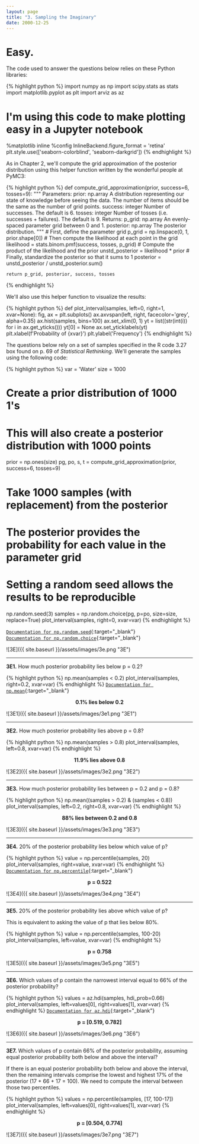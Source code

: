 ```yaml
---
layout: page
title: "3. Sampling the Imaginary"
date: 2000-12-25
---
```


# Easy.

The code used to answer the questions below relies on these Python libraries:

{% highlight python %}
import numpy as np
import scipy.stats as stats
import matplotlib.pyplot as plt
import arviz as az

# I'm using this code to make plotting easy in a Jupyter notebook
%matplotlib inline
%config InlineBackend.figure_format = 'retina'
plt.style.use(['seaborn-colorblind', 'seaborn-darkgrid'])
{% endhighlight %}

As in Chapter 2, we'll compute the grid approximation of the posterior distribution using this helper function written by the wonderful people at PyMC3:

{% highlight python %}
def compute_grid_approximation(prior, success=6, tosses=9):
    """
    Parameters:
        prior: np.array
            A distribution representing our state of knowledge
            before seeing the data. The number of items
            should be the same as the number of grid points.
        success: integer
            Number of successes.
            The default is 6.
        tosses: integer
            Number of tosses (i.e. successes + failures).
            The default is 9.
    Returns: 
        p_grid: np.array
            An evenly-spaced parameter grid between 0 and 1.
        posterior: np.array
            The posterior distribution.
    """
    # First, define the parameter grid
    p_grid = np.linspace(0, 1, prior.shape[0])
    # Then compute the likelihood at each point in the grid
    likelihood = stats.binom.pmf(success, tosses, p_grid)
    # Compute the product of the likelihood and the prior
    unstd_posterior = likelihood * prior
    # Finally, standardize the posterior so that it sums to 1
    posterior = unstd_posterior / unstd_posterior.sum()

    return p_grid, posterior, success, tosses
{% endhighlight %}

We'll also use this helper function to visualize the results:

{% highlight python %}
def plot_interval(samples, left=0, right=1, xvar=None):
    fig, ax = plt.subplots()
    ax.axvspan(left, right, facecolor='grey', alpha=0.35)
    ax.hist(samples, bins=100)
    ax.set_xlim(0, 1)
    yt = list((str(int(i)) for i in ax.get_yticks()))
    yt[0] = None
    ax.set_yticklabels(yt)
    plt.xlabel(f'Probability of {xvar}')
    plt.ylabel('Frequency')
{% endhighlight %}

The questions below rely on a set of samples specified in the R code 3.27 box found on p. 69 of _Statistical Rethinking_. We'll generate the samples using the following code:

{% highlight python %}
var = 'Water'
size = 1000
# Create a prior distribution of 1000 1's
# This will also create a posterior distribution with 1000 points
prior = np.ones(size)
pg, po, s, t = compute_grid_approximation(prior, success=6, tosses=9)
# Take 1000 samples (with replacement) from the posterior
# The posterior provides the probability for each value in the parameter grid
# Setting a random seed allows the results to be reproducible
np.random.seed(3)
samples = np.random.choice(pg, p=po, size=size, replace=True)
plot_interval(samples, right=0, xvar=var)
{% endhighlight %}

[`Documentation for np.random.seed`](https://numpy.org/doc/stable/reference/random/generated/numpy.random.seed.html){:target="_blank"}
<br>
[`Documentation for np.random.choice`](https://numpy.org/doc/stable/reference/random/generated/numpy.random.choice.html){:target="_blank"}

![3E]({{ site.baseurl }}/assets/images/3e.png "3E")

<hr>

**3E1.** How much posterior probability lies below p = 0.2?

{% highlight python %}
np.mean(samples < 0.2)
plot_interval(samples, right=0.2, xvar=var)
{% endhighlight %}
[`Documentation for np.mean`](https://numpy.org/doc/stable/reference/generated/numpy.mean.html){:target="_blank"}

**<center>0.1% lies below 0.2</center>**

![3E1]({{ site.baseurl }}/assets/images/3e1.png "3E1")

<hr>

**3E2.** How much posterior probability lies above p = 0.8?

{% highlight python %}
np.mean(samples > 0.8)
plot_interval(samples, left=0.8, xvar=var)
{% endhighlight %}

**<center>11.9% lies above 0.8</center>**

![3E2]({{ site.baseurl }}/assets/images/3e2.png "3E2")

<hr>

**3E3.** How much posterior probability lies between p = 0.2 and p = 0.8?

{% highlight python %}
np.mean((samples > 0.2) & (samples < 0.8))
plot_interval(samples, left=0.2, right=0.8, xvar=var)
{% endhighlight %}

**<center>88% lies between 0.2 and 0.8</center>**

![3E3]({{ site.baseurl }}/assets/images/3e3.png "3E3")

<hr>

**3E4.** 20% of the posterior probability lies below which value of p?

{% highlight python %}
value = np.percentile(samples, 20)
plot_interval(samples, right=value, xvar=var)
{% endhighlight %}
[`Documentation for np.percentile`](https://numpy.org/doc/stable/reference/generated/numpy.percentile.html){:target="_blank"}

**<center>p = 0.522</center>**

![3E4]({{ site.baseurl }}/assets/images/3e4.png "3E4")

<hr>

**3E5.** 20% of the posterior probability lies above which value of p?

This is equivalent to asking the value of p that lies below 80%.

{% highlight python %}
value = np.percentile(samples, 100-20)
plot_interval(samples, left=value, xvar=var)
{% endhighlight %}

**<center>p = 0.758</center>**

![3E5]({{ site.baseurl }}/assets/images/3e5.png "3E5")

<hr>

**3E6.** Which values of p contain the narrowest interval equal to 66% of the posterior probability?

{% highlight python %}
values = az.hdi(samples, hdi_prob=0.66)
plot_interval(samples, left=values[0], right=values[1], xvar=var)
{% endhighlight %}
[`Documentation for az.hdi`](https://arviz-devs.github.io/arviz/generated/arviz.hdi.html){:target="_blank"}

**<center>p = [0.519, 0.782]</center>**

![3E6]({{ site.baseurl }}/assets/images/3e6.png "3E6")

<hr>

**3E7.** Which values of p contain 66% of the posterior probability, assuming equal posterior probability both below and above the interval?

If there is an equal posterior probability both below and above the interval, then the remaining intervals comprise the lowest and highest 17% of the posterior (17 + 66 + 17 = 100). We need to compute the interval between those two percentiles.

{% highlight python %}
values = np.percentile(samples, [17, 100-17])
plot_interval(samples, left=values[0], right=values[1], xvar=var)
{% endhighlight %}

**<center>p = [0.504, 0.774]</center>**

![3E7]({{ site.baseurl }}/assets/images/3e7.png "3E7")